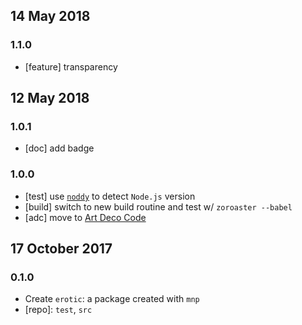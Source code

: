 ## 14 May 2018

### 1.1.0

- [feature] transparency

## 12 May 2018

### 1.0.1

- [doc] add badge

### 1.0.0

- [test] use [`noddy`](https://artdeco.bz/noddy) to detect `Node.js` version
- [build] switch to new build routine and test w/ `zoroaster --babel`
- [adc] move to [Art Deco Code](https://artdeco.bz)

## 17 October 2017

### 0.1.0

- Create `erotic`: a package created with `mnp`
- [repo]: `test`, `src`

